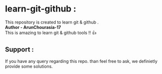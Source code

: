 # learn-git-github :
This repository is created to learn git &amp; github .
<br>
**Author - ArunChourasia-17**
<br>
This is amazing to learn git &amp; github tools !! :thumbsup:
<br>
## Support :<br>
If you have any query regarding this repo. than feel free to ask, we definietly provide some solutions.

